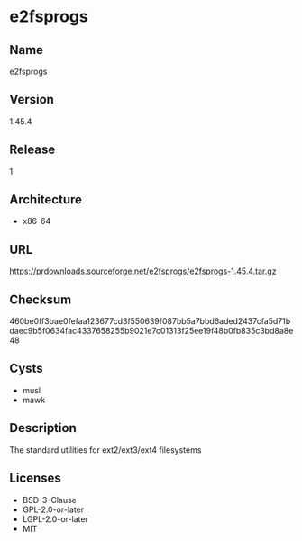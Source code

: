 # e2fsprogs

## Name
e2fsprogs

## Version
1.45.4

## Release
1

## Architecture
* x86-64

## URL
https://prdownloads.sourceforge.net/e2fsprogs/e2fsprogs-1.45.4.tar.gz

## Checksum
460be0ff3bae0fefaa123677cd3f550639f087bb5a7bbd6aded2437cfa5d71bdaec9b5f0634fac4337658255b9021e7c01313f25ee19f48b0fb835c3bd8a8e48

## Cysts
* musl
* mawk

## Description
The standard utilities for ext2/ext3/ext4 filesystems

## Licenses
* BSD-3-Clause
* GPL-2.0-or-later
* LGPL-2.0-or-later
* MIT
